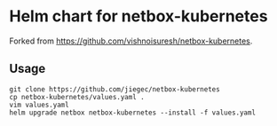 # Helm chart for netbox-kubernetes

Forked from https://github.com/vishnoisuresh/netbox-kubernetes.

## Usage

```
git clone https://github.com/jiegec/netbox-kubernetes
cp netbox-kubernetes/values.yaml .
vim values.yaml
helm upgrade netbox netbox-kubernetes --install -f values.yaml
```
